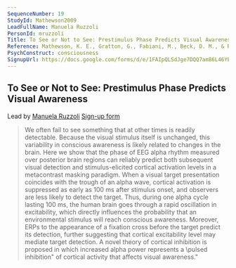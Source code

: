 ```yaml
---
SequenceNumber: 19
StudyId: Mathewson2009
LeadFullName: Manuela Ruzzoli
PersonId: mruzzoli
Title: To See or Not to See: Prestimulus Phase Predicts Visual Awareness
Reference: Mathewson, K. E., Gratton, G., Fabiani, M., Beck, D. M., & Ro, T. (2009). To See or Not to See: Prestimulus Phase Predicts Visual Awareness. Journal of Neuroscience, 29(9), 2725–2732. https://doi.org/10.1523/JNEUROSCI.3963-08.2009
PsychConstruct: consciousness
SignupUrl: https://docs.google.com/forms/d/e/1FAIpQLSdJge7DQQ7am86L46YEWSaeGCl-vQds-iYLjoruprrGVYweLg/viewform
---
```



## <a name="Mathewson2009"> To See or Not to See: Prestimulus Phase Predicts Visual Awareness


Lead by [Manuela Ruzzoli](/people/#mruzzoli)
[Sign-up form](https://docs.google.com/forms/d/e/1FAIpQLSdJge7DQQ7am86L46YEWSaeGCl-vQds-iYLjoruprrGVYweLg/viewform)

> We often fail to see something that at other times is readily detectable. Because the visual stimulus itself is unchanged, this variability in conscious awareness is likely related to changes in the brain. Here we show that the phase of EEG alpha rhythm measured over posterior brain regions can reliably predict both subsequent visual detection and stimulus-elicited cortical activation levels in a metacontrast masking paradigm. When a visual target presentation coincides with the trough of an alpha wave, cortical activation is suppressed as early as 100 ms after stimulus onset, and observers are less likely to detect the target. Thus, during one alpha cycle lasting 100 ms, the human brain goes through a rapid oscillation in excitability, which directly influences the probability that an environmental stimulus will reach conscious awareness. Moreover, ERPs to the appearance of a fixation cross before the target predict its detection, further suggesting that cortical excitability level may mediate target detection. A novel theory of cortical inhibition is proposed in which increased alpha power represents a \pulsed inhibition\" of cortical activity that affects visual awareness."